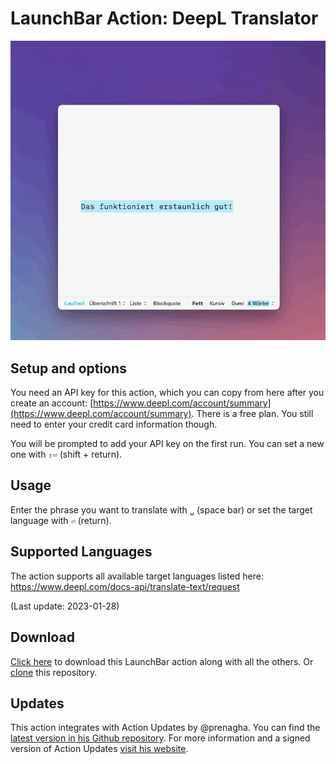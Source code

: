 # LaunchBar Action: DeepL Translator

<img src="01.gif" width="776"/> 

## Setup and options

You need an API key for this action, which you can copy from here after you create an account: [https://www.deepl.com/account/summary](https://www.deepl.com/account/summary). There is a free plan. You still need to enter your credit card information though.

You will be prompted to add your API key on the first run. You can set a new one with `⇧⏎` (shift + return).

## Usage

Enter the phrase you want to translate with `␣` (space bar) or set the target language with `⏎` (return).

## Supported Languages

The action supports all available target languages listed here: 
https://www.deepl.com/docs-api/translate-text/request 

(Last update: 2023-01-28)

## Download

[Click here](https://github.com/Ptujec/LaunchBar/archive/refs/heads/master.zip) to download this LaunchBar action along with all the others. Or [clone](https://docs.github.com/en/repositories/creating-and-managing-repositories/cloning-a-repository) this repository.

## Updates

This action integrates with Action Updates by @prenagha. You can find the [latest version in his Github repository](https://github.com/prenagha/launchbar). For more information and a signed version of Action Updates [visit his website](https://renaghan.com/launchbar/action-updates/).
